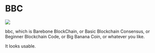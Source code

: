 # BBC

[![](https://tokei.rs/b1/github/SharzyL/bbc)](https://github.com/SharzyL/bbc)

bbc, which is Barebone BlockChain, or Basic Blockchain Consensus, or Beginner Blockchain Code, or Big Banana Coin, or whatever you like.

It looks usable.

